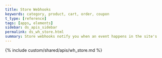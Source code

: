 ```yaml
---
title: Store Webhooks
keywords: category, product, cart, order, coupon
t_type: [reference]
tags: [apps, elements]
sidebar: ds_apis_sidebar
permalink: ds_wh_store.html
summary: Store webhooks notify you when an event happens in the site's store.
---
```

{% include custom/shared/apis/wh_store.md %}
